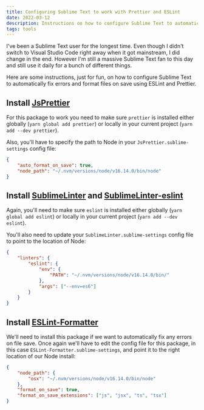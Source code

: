 ```yaml
---
title: Configuring Sublime Text to work with Prettier and ESLint
date: 2022-03-12
description: Instructions on how to configure Sublime Text to automatically fix errors and format files on save using ESLint and Prettier.
tags: tools
---
```


I've been a Sublime Text user for the longest time. Even though I didn't switch to Visual Studio Code right away when it got mainstream, I
did change in the end. However I'm still a massive Sublime Text fan to this day and still use it daily for a bunch of different things.

Here are some instructions, just for fun, on how to configure Sublime Text to automatically fix errors and format files on save using ESLint
and Prettier.

## Install [JsPrettier](https://github.com/jonlabelle/SublimeJsPrettier)

For this package to work you need to make sure `prettier` is installed either globally (`yarn global add prettier`) or locally in your
current project (`yarn add --dev prettier`).

Also, you'll have to specify the path to Node in your `JsPrettier.sublime-settings` config file:

```json
{
	"auto_format_on_save": true,
	"node_path": "~/.nvm/versions/node/v16.14.0/bin/node"
}
```

## Install [SublimeLinter](https://github.com/SublimeLinter/SublimeLinter) and [SublimeLinter-eslint](https://github.com/SublimeLinter/SublimeLinter-eslint)

Again, you'll need to make sure `eslint` is installed either globally (`yarn global add eslint`) or locally in your current project
(`yarn add --dev eslint`).

You'll also need to update your `SublimeLinter.sublime-settings` config file to point to the location of Node:

```json
{
	"linters": {
		"eslint": {
			"env": {
				"PATH": "~/.nvm/versions/node/v16.14.0/bin/"
			},
			"args": ["--env=es6"]
		}
	}
}
```

## Install [ESLint-Formatter](https://github.com/TheSavior/ESLint-Formatter)

We'll need to install this package if we want to automatically fix any errors on file save. Once again we'll have to edit the config file
for this package, in this case `ESLint-Formatter.sublime-settings`, and point it to the right location of our Node install:

```json
{
	"node_path": {
		"osx": "~/.nvm/versions/node/v16.14.0/bin/node"
	},
	"format_on_save": true,
	"format_on_save_extensions": ["js", "jsx", "ts", "tsx"]
}
```

